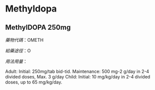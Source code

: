# Methyldopa

## MethylDOPA 250mg

*藥物代碼*：OMETH

*給藥途徑*：O

*用法用量*：

Adult:
     Initial: 250mg/tab bid-tid.
     Maintenance: 500 mg-2 g/day in 2-4 divided doses, Max. 3 g/day
Child:
     Initial: 10 mg/kg/day in 2-4 divided doses, up to 65 mg/kg/day.

